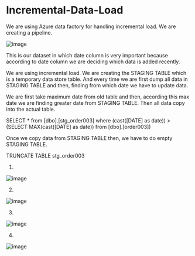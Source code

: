 # Incremental-Data-Load

We are using Azure data factory for handling incremental load. We are creating a pipeline.

![image](https://user-images.githubusercontent.com/130303992/234020643-fd31c112-5fab-4af9-8c84-fcd3ae99d6e9.png)

This is our dataset in which date column is very important because according to date column we are deciding which data is added recently.

We are using incremental load. We are creating the STAGING TABLE which is a temporary data store table. And every time we are first dump all data in STAGING TABLE and then, finding from which date we have to update data.

We are first take maximum date from old table and then, according this max date we are finding greater date from STAGING TABLE. Then all data copy into the actual table.

SELECT * from [dbo].[stg_order003] where (cast([DATE] as date)) > (SELECT MAX(cast([DATE] as date)) from [dbo].[order003])

Once we copy data from STAGING TABLE then, we have to do empty STAGING TABLE.

TRUNCATE TABLE stg_order003


1.
![image](https://user-images.githubusercontent.com/130303992/234020845-79e84fc3-555d-4772-933d-d4e4bea3c952.png)

2.
![image](https://user-images.githubusercontent.com/130303992/234020911-669d49a9-ca1a-4c56-aa35-bbd2ac0d512a.png)

3.
![image](https://user-images.githubusercontent.com/130303992/234020998-69f47fa0-03c0-4cd5-b26d-8f80902d8f0f.png)

4.
![image](https://user-images.githubusercontent.com/130303992/234021050-68e461b2-c6db-45ee-be5a-3451148a5a69.png)
